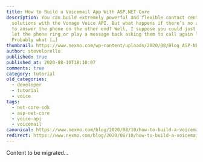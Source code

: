 ```yaml
---
title: How to Build a Voicemail App With ASP.NET Core
description: You can build extremely powerful and flexible contact center
  solutions with the Vonage Voice API. But what happens if there’s no one there
  to answer the phone on the other end? Well, I suppose you could just simply
  let the phone ring or play a message back asking them to call again later.
  Probably what […]
thumbnail: https://www.nexmo.com/wp-content/uploads/2020/08/Blog_ASP-NET_Voicemail_1200x600.png
author: stevelorello
published: true
published_at: 2020-08-10T18:10:07
comments: true
category: tutorial
old_categories:
  - developer
  - tutorial
  - voice
tags:
  - net-core-sdk
  - asp-net-core
  - voice-api
  - voicemail
canonical: https://www.nexmo.com/blog/2020/08/10/how-to-build-a-voicemail-app-with-asp-net-core-dr
redirect: https://www.nexmo.com/blog/2020/08/10/how-to-build-a-voicemail-app-with-asp-net-core-dr
---
```

Content to be migrated...